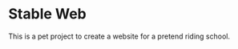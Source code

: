 Stable Web
=================================

This is a pet project to create a website for a pretend riding school.

